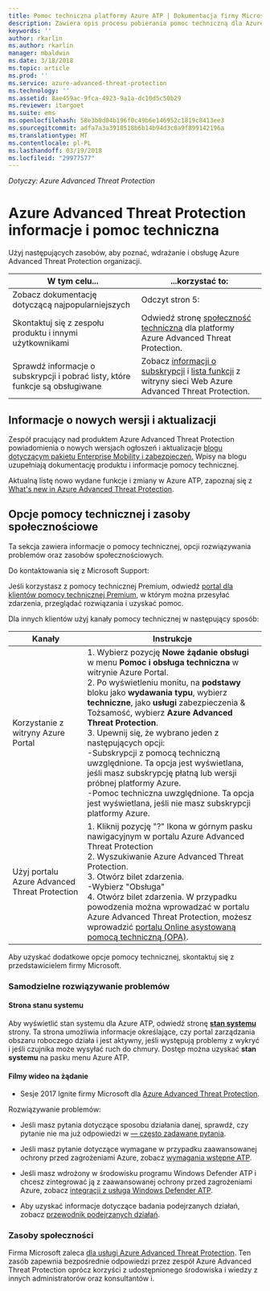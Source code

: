 ```yaml
---
title: Pomoc techniczna platformy Azure ATP | Dokumentacja firmy Microsoft
description: Zawiera opis procesu pobierania pomoc techniczną dla Azure ATP.
keywords: ''
author: rkarlin
ms.author: rkarlin
manager: mbaldwin
ms.date: 3/18/2018
ms.topic: article
ms.prod: ''
ms.service: azure-advanced-threat-protection
ms.technology: ''
ms.assetid: 8ae459ac-9fca-4923-9a1a-dc10d5c50b29
ms.reviewer: itargoet
ms.suite: ems
ms.openlocfilehash: 58e3b0d04b196f0c49b6e146952c1819c8413ee3
ms.sourcegitcommit: adfa7a3a3918518b6b14b94d3c0a9f899142196a
ms.translationtype: MT
ms.contentlocale: pl-PL
ms.lasthandoff: 03/19/2018
ms.locfileid: "29977577"
---
```

*Dotyczy: Azure Advanced Threat Protection*


# <a name="azure-advanced-threat-protection-information-and-support"></a>Azure Advanced Threat Protection informacje i pomoc techniczna 


Użyj następujących zasobów, aby poznać, wdrażanie i obsługę Azure Advanced Threat Protection organizacji.

|W tym celu...|...korzystać to:|
|----|----|
|Zobacz dokumentację dotyczącą najpopularniejszych|Odczyt stron 5:|- [Co to jest Azure Advanced Threat Protection?](what-is-atp.md)<br>- [Wymagania wstępne platformy Azure ATP](atp-prerequisites.md)<br>- [Architektura ATP Azure](atp-architecture.md)<br>- [Planowanie pojemności Azure w ATP](atp-capacity-planning.md)<br>- [Tworzenie obszaru roboczego](install-atp-step1.md)|
|Skontaktuj się z zespołu produktu i innymi użytkownikami|Odwiedź stronę [społeczność techniczna](https://techcommunity.microsoft.com/t5/Azure-Advanced-Threat-Protection/bd-p/AzureAdvancedThreatProtection) dla platformy Azure Advanced Threat Protection.|
|Sprawdź informacje o subskrypcji i pobrać listy, które funkcje są obsługiwane|Zobacz [informacji o subskrypcji](https://www.microsoft.com/cloud-platform/azure-information-protection-pricing) i [lista funkcji](https://www.microsoft.com/cloud-platform/azure-information-protection-features) z witryny sieci Web Azure Advanced Threat Protection.|

## <a name="information-about-new-releases-and-updates"></a>Informacje o nowych wersji i aktualizacji

Zespół pracujący nad produktem Azure Advanced Threat Protection powiadomienia o nowych wersjach ogłoszeń i aktualizacje [blogu dotyczącym pakietu Enterprise Mobility i zabezpieczeń.](https://cloudblogs.microsoft.com/enterprisemobility/author/microsoft-advanced-threat-analytics-team/)
Wpisy na blogu uzupełniają dokumentację produktu i informacje pomocy technicznej.

Aktualną listę nowo wydane funkcje i zmiany w Azure ATP, zapoznaj się z [What's new in Azure Advanced Threat Protection](atp-whats-new.md).

## <a name="support-options-and-community-resources"></a>Opcje pomocy technicznej i zasoby społecznościowe

Ta sekcja zawiera informacje o pomocy technicznej, opcji rozwiązywania problemów oraz zasobów społecznościowych.

Do kontaktowania się z Microsoft Support:

Jeśli korzystasz z pomocy technicznej Premium, odwiedź [portal dla klientów pomocy technicznej Premium](https://premier.microsoft.com/), w którym można przesyłać zdarzenia, przeglądać rozwiązania i uzyskać pomoc.

Dla innych klientów użyj kanały pomocy technicznej w następujący sposób:

| Kanały|Instrukcje|
|------|-----|
|Korzystanie z witryny Azure Portal|1. Wybierz pozycję **Nowe żądanie obsługi** w menu **Pomoc i obsługa techniczna** w witrynie Azure Portal. <br>2. Po wyświetleniu monitu, na **podstawy** bloku jako **wydawania typu**, wybierz **techniczne**, jako **usługi** zabezpieczenia & Tożsamość, wybierz **Azure Advanced Threat Protection**. <br>3. Upewnij się, że wybrano jeden z następujących opcji:<br>-Subskrypcji z pomocą techniczną uwzględnione. Ta opcja jest wyświetlana, jeśli masz subskrypcję płatną lub wersji próbnej platformy Azure.<br>-Pomoc techniczna uwzględnione. Ta opcja jest wyświetlana, jeśli nie masz subskrypcji platformy Azure.|
|Użyj portalu Azure Advanced Threat Protection| 1. Kliknij pozycję "?" Ikona w górnym pasku nawigacyjnym w portalu Azure Advanced Threat Protection<br>2. Wyszukiwanie Azure Advanced Threat Protection.<br>3. Otwórz bilet zdarzenia.<br>-Wybierz "Obsługa"<br>4. Otwórz bilet zdarzenia. W przypadku powodzenia można wprowadzać w portalu Azure Advanced Threat Protection, możesz wprowadzić [portalu Online asystowaną pomocą techniczną (OPA)](https://support.microsoft.com/assistedsupportproducts). |

Aby uzyskać dodatkowe opcje pomocy technicznej, skontaktuj się z przedstawicielem firmy Microsoft.

### <a name="self-help"></a>Samodzielne rozwiązywanie problemów

#### <a name="system-status-page"></a>Strona stanu systemu 

Aby wyświetlić stan systemu dla Azure ATP, odwiedź stronę [ **stan systemu** ](https://health.atp.azure.com/) strony. Ta strona umożliwia informacje określające, czy portal zarządzania obszaru roboczego działa i jest aktywny, jeśli występują problemy z wykryć i jeśli czujnika może wysyłać ruch do chmury. Dostęp można uzyskać **stan systemu** na pasku menu Azure ATP.

#### <a name="on-demand-videos"></a>Filmy wideo na żądanie

- Sesje 2017 Ignite firmy Microsoft dla [Azure Advanced Threat Protection](https://myignite.microsoft.com/sessions/53476?source=sessions).

Rozwiązywanie problemów:

- Jeśli masz pytania dotyczące sposobu działania danej, sprawdź, czy pytanie nie ma już odpowiedzi w [— często zadawane pytania](atp-technical-faq.md).

- Jeśli masz pytanie dotyczące wymagane w przypadku zaawansowanej ochrony przed zagrożeniami Azure, zobacz [wymagania wstępne ATP](atp-prerequisites.md).

- Jeśli masz wdrożony w środowisku programu Windows Defender ATP i chcesz zintegrować ją z zaawansowanej ochrony przed zagrożeniami Azure, zobacz [integracji z usługą Windows Defender ATP](integrate-wd-atp.md).

- Aby uzyskać informacje dotyczące badania podejrzanych działań, zobacz [przewodnik podejrzanych działań](suspicious-activity-guide.md).

### <a name="community-resources"></a>Zasoby społeczności

Firma Microsoft zaleca [dla usługi Azure Advanced Threat Protection](https://www.yammer.com/AskIPTeam). Ten zasób zapewnia bezpośrednie odpowiedzi przez zespół Azure Advanced Threat Protection oprócz korzyści z udostępnionego środowiska i wiedzy z innych administratorów oraz konsultantów i.
